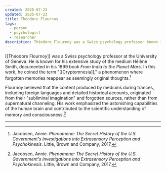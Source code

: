 ```yaml
---
created: 2025-07-23
updated: 2025-07-23
title: Théodore Flournoy
tags:
  - person
  - psychologist
  - researcher
description: Théodore Flournoy was a Swiss psychology professor known for his study of mediums and his coining of the term "cryptomnesia."
---
```


[[Théodore Flournoy]] was a Swiss psychology professor at the University of Geneva. He is known for his extensive study of the medium Hélène Smith, documented in his 1899 book *From India to the Planet Mars*. In this work, he coined the term "[[Cryptomnesia]]," a phenomenon where forgotten memories reappear as seemingly original thoughts.[^1]

Flournoy believed that the content produced by mediums during trances, including foreign languages and detailed historical accounts, originated from their "subliminal imagination" and forgotten sources, rather than from supernatural channeling. His work emphasized the astonishing capabilities of the human brain and contributed to the scientific understanding of memory and consciousness.[^1]

---

[^1]: Jacobsen, Annie. *Phenomena: The Secret History of the U.S. Government's Investigations into Extrasensory Perception and Psychokinesis*. Little, Brown and Company, 2017.
